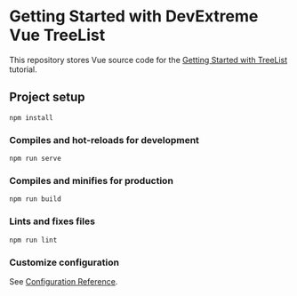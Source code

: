 # Getting Started with DevExtreme Vue TreeList

This repository stores Vue source code for the [Getting Started with TreeList](https://js.devexpress.com/Documentation/Guide/UI_Components/TreeList/Getting_Started_with_TreeList/) tutorial.

## Project setup
```
npm install
```

### Compiles and hot-reloads for development
```
npm run serve
```

### Compiles and minifies for production
```
npm run build
```

### Lints and fixes files
```
npm run lint
```

### Customize configuration
See [Configuration Reference](https://cli.vuejs.org/config/).
